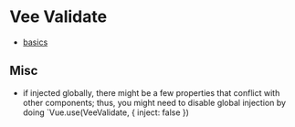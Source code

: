 # Vee Validate

- [basics](https://vee-validate.logaretm.com/v3/guide/basics.html)

## Misc
- if injected globally, there might be a few properties that conflict with other components; thus, you might need to disable global injection by doing `Vue.use(VeeValidate, { inject: false })
